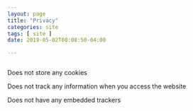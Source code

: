 ```yaml
---
layout: page
title: "Privacy"
categories: site
tags: [ site ]
date: 2019-05-02T08:08:50-04:00

---
```


```The webSite [slabs.tech](https://slabs.tech)
```
Does not store any cookies

Does not track any information when you access the website

Does not have any embedded trackers
